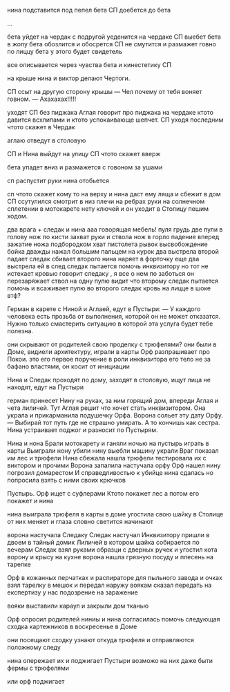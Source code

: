 нина подставится под пепел бета
СП доебется до бета

...

бета уйдет на чердак с подругой уеденится
на чердаке СП выебет бета в жопу
бета обозлится и обосрется
СП не смутится и размажет говно по лиццу бета
у этого будет свидетель

все описывается через чувства бета и кинестетику СП

на крыше нина и виктор делают Чертоги.

СП ссыт на другую сторону крышы 
— Чел почему от тебя воняет говном.
— Ахахахах!!!!!

уходят СП без пиджака
Аглая говорит про пиджака
на чердаке ктото давится всхлипами и ктото успокаивающе шепчет. 
СП уходя последним чтото скажет в Чердак

аглаю отведут в столовую 

СП и Нина выйдут на улицу
СП чтото скажет вверж

бета упадет вниз и размажется с говоном за ушами

сп распустит руки 
нина отобьется

сп чтото скажет кому то на верху и нина даст ему ляща и сбежит в дом
СП ссутулился смотрит в низ 
плечи на ребрах руки на солнечном сплетении
в мотокарете нету ключей и он уходит в Столицу пешим ходом.



два врага + следак и нина
ааа говорящая мебель!
пуля  грудь
две пули в голову
нож по кисти захват руки и ствола нож в горло
падение вперед зажатие ножа подбородком хват пистолета рывок высвобождение бойка дважды нажал большим пальцем на курок
два выстрела второй падает
следак сбивает второго
нина наряет в форточку
еще два выстрела ей в след
следак пытается помочь инквизитору но тот не истекает кровью
говорит следаку , я все о нем по заботься
он перезаряжает ствол на одну пулю видит что второму следак пытается помочь и всаживает пулю во второго
следак кровь на лицце в шоке втф?

Герман в карете с Ниной и Аглаей, едут в Пустыри:
— У каждого человека есть прозьба от выполнения, которой он не может отказатся. Нужно только смастерить ситуацию в которой эта услуга будет тебе полезна.

они скрывают от родителей свою проделку с трюфелями?
они были в Доме, видиели архитектуру, играли в карты
Орф разпрашивает про Покои.
это его первое поручение в роли инквизитора
его тело не за бафано властями, он косит от инициации

Нина и Следак проходят по дому, заходят в столовую, ищут лица
не находят, едут на Пустыри

герман принесет Нину на руках, за ним горящий дом, впереди Аглая и чета лиличей. Тут Аглая решит что хочет стать инквизитором. Она украла и прикарманила подушечку Орфа.
Ворона сольет эту дату Орфу.
— Выбирай тот путь где не страшно умирать. А то кончишь как сестра.
Нина устраивает поджог и разносит по Пустырям.



Нина и нона 
Брали мотокарету и ганяли ночью на пустырь играть в карты
Выиграли нону убили нину выебли машину украли
Враг показал им лес и трюфели
Нина сбежала нашла трюфели тестировала их с виктором и прочими
Ворона запалила настучала орфу 
Орф нашел нину погрозил домарестом
И справедливостью к убийце нина сдалась но попросила взять с ними своих крючков

Пустырь.
Орф ищет с суфлерами
Ктото покажет лес а потом его покажет и нина

нина выиграла трюфеля в карты в доме
угостила свою шайку в Столице
от них меняет и глаза словно светится начинают

ворона настучала Следаку
Следак настучал Инквизитору
пришли в двоем в тайный домик Лиличей в котором шайка собирается по вечерам
Следак взял руками образци с дверных ручек и угостил кота ворону и крысу
на кухне ворона нашла грязную посуду и плесень на тарелке

Орф в кожанных перчатках и распираторе для пыльного завода и очках
взял тарелку в мешок и передал наружу воякам сказал передать на експертизу у нас подозрение на заражение

вояки выставили караул и закрыли дом тканью

Орф опросил родителей ниниы и нина согласилась помочь 
следующая сходка картежников в воскресенье в Доме

они посещают сходку узнают откуда трюфеля и отправляются положному следу

нина опережает их и поджигает Пустыри
возможо на них даже быти фермы с трюфелями

или орф поджигает
